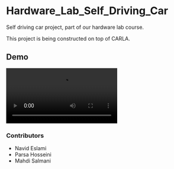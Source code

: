 # Hardware_Lab_Self_Driving_Car
Self driving car project, part of our hardware lab course.

This project is being constructed on top of CARLA.
## Demo
![](demo.mp4)

### Contributors
* Navid Eslami
* Parsa   Hosseini
* Mahdi   Salmani
